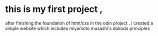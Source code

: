 # this is my first project ,
after finishing the foundation of html/css in the odin project .
i created a simple website which includes miyamoto musashi's dokodo principles
